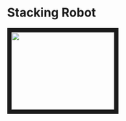 # Stacking Robot
<a href="https://youtu.be/xbSocQ4-_gI
" target="_blank"><img src="https://i9.ytimg.com/vi/xbSocQ4-_gI/mqdefault.jpg?sqp=CJyo5pgG&rs=AOn4CLDns17ErWnhBMvYVmNcBI9aHbYeBA" 
 width="240" height="180" border="10" /></a>
